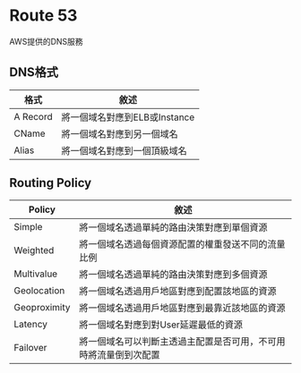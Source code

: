 # Route 53

AWS提供的DNS服務

## DNS格式

| 格式       | 敘述                   |
|----------|----------------------|
| A Record | 將一個域名對應到ELB或Instance |
| CName    | 將一個域名對應到另一個域名        |
| Alias    | 將一個域名對應到一個頂級域名       |

## Routing Policy

| Policy       | 敘述                               |
|--------------|----------------------------------|
| Simple       | 將一個域名透過單純的路由決策對應到單個資源            |
| Weighted     | 將一個域名透過每個資源配置的權重發送不同的流量比例        |
| Multivalue   | 將一個域名透過單純的路由決策對應到多個資源            |
| Geolocation  | 將一個域名透過用戶地區對應到配置該地區的資源           |
| Geoproximity | 將一個域名透過用戶地區對應到最靠近該地區的資源          |
| Latency      | 將一個域名對應到對User延遲最低的資源             |
| Failover     | 將一個域名可以判斷主透過主配置是否可用，不可用時將流量倒到次配置 |
